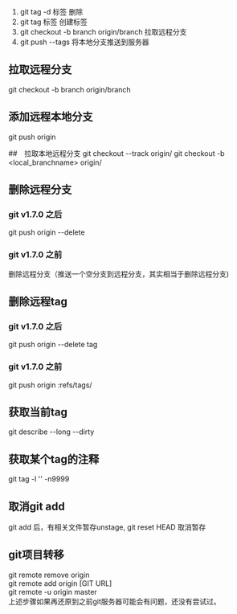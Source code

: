 
1) git tag -d 标签                          删除<br>
2) git tag 标签                             创建标签<br>
3) git checkout -b branch origin/branch     拉取远程分支<br>
4) git push --tags                          将本地分支推送到服务器<br>

## 拉取远程分支
git checkout -b branch origin/branch

## 添加远程本地分支
git push origin <branchName>

##　拉取本地远程分支
git checkout --track origin/<branchname>
git checkout -b <local_branchname> origin/<branchname>

## 删除远程分支
### git v1.7.0 之后
git push origin --delete <branchName>
### git v1.7.0 之前
删除远程分支（推送一个空分支到远程分支，其实相当于删除远程分支)  

## 删除远程tag
### git v1.7.0 之后
git push origin --delete tag <tagName>
### git v1.7.0 之前
git push origin :refs/tags/<tagname>

## 获取当前tag
git describe --long --dirty

## 获取某个tag的注释
git tag -l '<tagname>' -n9999
## 取消git add
git add 后，有相关文件暂存unstage, git reset HEAD <file> 取消暂存

## git项目转移
git remote remove origin  
git remote add origin [GIT URL]  
git remote -u origin master  
上述步骤如果再还原到之前git服务器可能会有问题，还没有尝试过。





